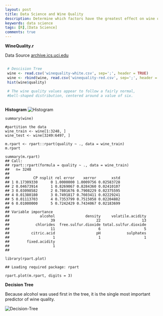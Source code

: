 ```yaml
---
layout: post
title: Data Science and Wine Quality
description: Determine which factors have the greatest effect on wine quality, the analysis was for a client
keywords: data science
tags: [R],[Data Science]
comments: true
---
```



**WineQuality.r**

Data Source
[archive.ics.uci.edu](https://archive.ics.uci.edu/ml/datasets/Wine)

```r
 
 # Descision Tree
 wine <- read.csv('winequality-white.csv', sep=';', header = TRUE)
 wine <- rbind(wine, read.csv('winequality-red.csv', sep=';', header = TRUE))
 hist(wine$quality)
 
 # The wine quality values appear to follow a fairly normal, 
 #bell-shaped distribution, centered around a value of six.
 
 ```
 **Histogram**
 ![Histogram](https://saltfog.github.io/assets/images/histogram.png)
 
 ```
 summary(wine)
 
 #partition the data
 wine_train <- wine[1:3248, ]
 wine_test <- wine[3249:6497, ]
 
 m.rpart <- rpart::rpart(quality ~ ., data = wine_train)
 m.rpart
 
 summary(m.rpart)
 ## Call:
 ## rpart::rpart(formula = quality ~ ., data = wine_train)
 ##   n= 3248 
 ## 
 ##           CP nsplit rel error    xerror       xstd
 ## 1 0.17309330      0 1.0000000 1.0009756 0.02583728
 ## 2 0.04673914      1 0.8269067 0.8284360 0.02410107
 ## 3 0.03098582      2 0.7801676 0.7908229 0.02375595
 ## 4 0.01380180      3 0.7491817 0.7603411 0.02229241
 ## 5 0.01113703      4 0.7353799 0.7515058 0.02204882
 ## 6 0.01000000      5 0.7242429 0.7434067 0.02183699
 ## 
 ## Variable importance
 ##              alcohol              density     volatile.acidity 
 ##                   39                   22                   13 
 ##            chlorides  free.sulfur.dioxide total.sulfur.dioxide 
 ##                   11                    6                    5 
 ##          citric.acid                   pH            sulphates 
 ##                    1                    1                    1 
 ##        fixed.acidity 
 ##                    1 
 ## 

 library(rpart.plot)
 
 ## Loading required package: rpart
 
 rpart.plot(m.rpart, digits = 3)
 
```

 **Decision Tree**
 
 Because alcohol was used first in the tree, it is the single most important predictor of wine quality.

![Decision-Tree](https://saltfog.github.io/assets/images/Decision-Tree.png)